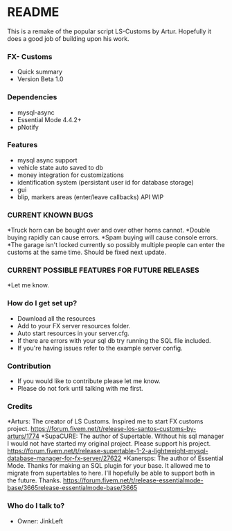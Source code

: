 # README #
This is a remake of the popular script LS-Customs by Artur. Hopefully it does a good job of building upon his work.

### FX- Customs ###

* Quick summary
* Version Beta 1.0

### Dependencies ###
* mysql-async
* Essential Mode 4.4.2+
* pNotify

### Features ###
* mysql async support
* vehicle state auto saved to db 
* money integration for customizations
* identification system (persistant user id for database storage)
* gui
* blip, markers areas (enter/leave callbacks) API WIP

### CURRENT KNOWN BUGS ###
*Truck horn can be bought over and over other horns cannot.
*Double buying rapidly can cause errors.
*Spam buying will cause console errors.
*The garage isn't locked currently so possibly multiple people can enter the customs at the same time. Should be fixed next update.


### CURRENT POSSIBLE FEATURES FOR FUTURE RELEASES ###
*Let me know.

### How do I get set up? ###
* Download all the resources
* Add to your FX server resources folder.
* Auto start resources in your server.cfg.
* If there are errors with your sql db try running the SQL file included.
* If you're having issues refer to the example server config.


### Contribution ###
* If you would like to contribute please let me know.
* Please do not fork until talking with me first.

### Credits ###
*Arturs: The creator of LS Customs. Inspired me to start FX customs project. https://forum.fivem.net/t/release-los-santos-customs-by-arturs/1774
*SupaCURE: The author of Supertable. Without his sql manager I would not have started my original project. Please support his project. https://forum.fivem.net/t/release-supertable-1-2-a-lightweight-mysql-database-manager-for-fx-server/27622
*Kanersps: The author of Essential Mode. Thanks for making an SQL plugin for your base. It allowed me to migrate from supertables to here. I'll hopefully be able to support both in the future. Thanks. https://forum.fivem.net/t/release-essentialmode-base/3665release-essentialmode-base/3665


### Who do I talk to? ###
* Owner: JinkLeft